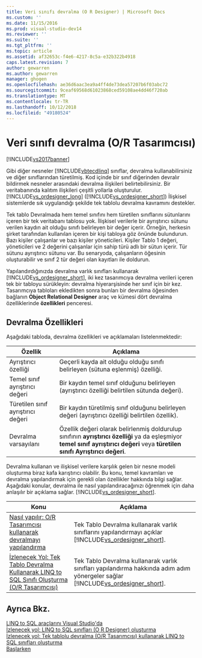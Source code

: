 ```yaml
---
title: Veri sınıfı devralma (O R Designer) | Microsoft Docs
ms.custom: ''
ms.date: 11/15/2016
ms.prod: visual-studio-dev14
ms.reviewer: ''
ms.suite: ''
ms.tgt_pltfrm: ''
ms.topic: article
ms.assetid: af32653c-f4e6-4217-8c5a-e32b322b4918
caps.latest.revision: 7
author: gewarren
ms.author: gewarren
manager: ghogen
ms.openlocfilehash: ae36d6aac3ea9a4ff4de73dea57207b6f03abc72
ms.sourcegitcommit: 9ceaf69568d61023868ced59108ae4dd46f720ab
ms.translationtype: MT
ms.contentlocale: tr-TR
ms.lasthandoff: 10/12/2018
ms.locfileid: "49180524"
---
```

# <a name="data-class-inheritance-or-designer"></a>Veri sınıfı devralma (O/R Tasarımcısı)
[!INCLUDE[vs2017banner](../includes/vs2017banner.md)]

  
Gibi diğer nesneler [!INCLUDE[vbtecdlinq](../includes/vbtecdlinq-md.md)] sınıflar, devralma kullanabilirsiniz ve diğer sınıflarından türetilmiş. Kod içinde bir sınıf diğerinden devralır bildirmek nesneler arasındaki devralma ilişkileri belirtebilirsiniz. Bir veritabanında kalıtım ilişkileri çeşitli yollarla oluşturulur. [!INCLUDE[vs_ordesigner_long](../includes/vs-ordesigner-long-md.md)] ([!INCLUDE[vs_ordesigner_short](../includes/vs-ordesigner-short-md.md)]) İlişkisel sistemlerde sık uygulandığı şekilde tek tablolu devralma kavramını destekler.  
  
 Tek tablo Devralmada hem temel sınıfını hem türetilen sınıflarını sütunlarını içeren bir tek veritabanı tablosu yok. İlişkisel verilerle bir ayrıştırıcı sütunu verilen kaydın ait olduğu sınıfı belirleyen bir değer içerir. Örneğin, herkesin şirket tarafından kullanılan içeren bir kişi tabloya göz önünde bulundurun. Bazı kişiler çalışanlar ve bazı kişiler yöneticileri. Kişiler Tablo 1 değeri, yöneticileri ve 2 değerini çalışanlar için sahip türü adlı bir sütun içerir. Tür sütunu ayrıştırıcı sütunu var. Bu senaryoda, çalışanların öğesinin oluşturabilir ve sınıf 2 tür değeri olan kayıtları ile doldurun.  
  
 Yapılandırdığınızda devralma varlık sınıfları kullanarak [!INCLUDE[vs_ordesigner_short](../includes/vs-ordesigner-short-md.md)], iki kez tasarımcıya devralma verileri içeren tek bir tabloyu sürükleyin: devralma hiyerarşisinde her sınıf için bir kez. Tasarımcıya tabloları ekledikten sonra bunları bir devralma öğesinden bağlanın **Object Relational Designer** araç ve kümesi dört devralma özelliklerinde **özellikleri** penceresi.  
  
## <a name="inheritance-properties"></a>Devralma Özellikleri  
 Aşağıdaki tabloda, devralma özellikleri ve açıklamaları listelenmektedir:  
  
|Özellik|Açıklama|  
|--------------|-----------------|  
|Ayrıştırıcı özelliği|Geçerli kayda ait olduğu olduğu sınıfı belirleyen (sütuna eşlenmiş) özelliği.|  
|Temel sınıf ayrıştırıcı değeri|Bir kaydın temel sınıf olduğunu belirleyen (ayrıştırıcı özelliği belirtilen sütunda değeri).|  
|Türetilen sınıf ayrıştırıcı değeri|Bir kaydın türetilmiş sınıf olduğunu belirleyen değeri (ayrıştırıcı özelliği belirtilen özellik).|  
|Devralma varsayılanı|Özellik değeri olarak belirlenmiş doldurulup sınıfının **ayrıştırıcı özelliği** ya da eşleşmiyor **temel sınıf ayrıştırıcı değeri** veya **türetilen sınıfı Ayrıştırıcı değeri**.|  
  
 Devralma kullanan ve ilişkisel verilere karşılık gelen bir nesne modeli oluşturma biraz kafa karıştırıcı olabilir. Bu konu, temel kavramları ve devralma yapılandırmak için gerekli olan özellikler hakkında bilgi sağlar. Aşağıdaki konular, devralma ile nasıl yapılandıracağınızı öğrenmek için daha anlaşılır bir açıklama sağlar. [!INCLUDE[vs_ordesigner_short](../includes/vs-ordesigner-short-md.md)].  
  
|Konu|Açıklama|  
|-----------|-----------------|  
|[Nasıl yapılır: O/R Tasarımcısı kullanarak devralmayı yapılandırma](../data-tools/how-to-configure-inheritance-by-using-the-o-r-designer.md)|Tek Tablo Devralma kullanarak varlık sınıflarını yapılandırmayı açıklar [!INCLUDE[vs_ordesigner_short](../includes/vs-ordesigner-short-md.md)].|  
|[İzlenecek Yol: Tek Tablo Devralma Kullanarak LINQ to SQL Sınıfı Oluşturma (O/R Tasarımcısı)](../data-tools/walkthrough-creating-linq-to-sql-classes-by-using-single-table-inheritance-o-r-designer.md)|Tek Tablo Devralma kullanarak varlık sınıfları yapılandırma hakkında adım adım yönergeler sağlar [!INCLUDE[vs_ordesigner_short](../includes/vs-ordesigner-short-md.md)].|  
  
## <a name="see-also"></a>Ayrıca Bkz.  
 [LINQ to SQL araçlarını Visual Studio'da](../data-tools/linq-to-sql-tools-in-visual-studio2.md)   
 [İzlenecek yol: LINQ to SQL sınıfları (O R Designer) oluşturma](http://msdn.microsoft.com/library/35aad4a4-2e8a-46e2-ae09-5fbfd333c233)   
 [İzlenecek yol: Tek tablolu devralma (O/R Tasarımcısı) kullanarak LINQ to SQL sınıfları oluşturma](../data-tools/walkthrough-creating-linq-to-sql-classes-by-using-single-table-inheritance-o-r-designer.md)   
 [Başlarken](http://msdn.microsoft.com/library/db8a557a-fef8-4f4f-bb91-8cff7250ee25)

